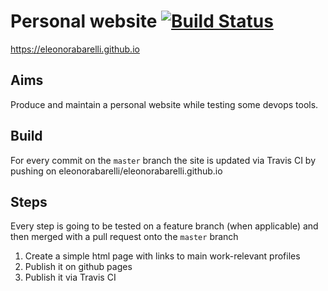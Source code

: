 # Personal website [![Build Status](https://travis-ci.org/eleonorabarelli/personal-website.svg?branch=master)](https://travis-ci.org/eleonorabarelli/personal-website)

https://eleonorabarelli.github.io

## Aims

Produce and maintain a personal website while testing some devops tools.

## Build

For every commit on the `master` branch the site is updated via Travis CI by pushing on eleonorabarelli/eleonorabarelli.github.io  

## Steps

Every step is going to be tested on a feature branch (when applicable) and then merged with a pull request onto the `master` branch

1) Create a simple html page with links to main work-relevant profiles
2) Publish it on github pages
3) Publish it via Travis CI
